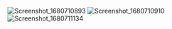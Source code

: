 
![Screenshot_1680710893](https://user-images.githubusercontent.com/67290830/230140832-076f687f-1626-40b4-8d02-32a27f7e2ba6.png)
![Screenshot_1680710910](https://user-images.githubusercontent.com/67290830/230140835-5e9f4474-255c-41bc-aad4-b6a24d8a9682.png)
![Screenshot_1680711134](https://user-images.githubusercontent.com/67290830/230140838-819be425-d9c1-4b31-aa2e-345b60c56656.png)
